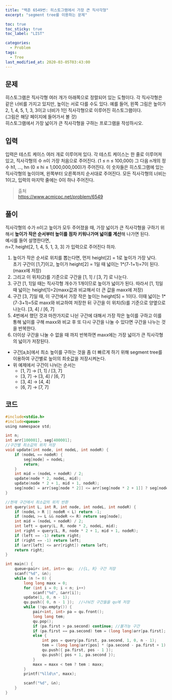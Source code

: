 ```yaml
---
title: "백준 6549번: 히스토그램에서 가장 큰 직사각형"
excerpt: "segment tree를 이용하는 문제"

toc: true
toc_sticky: true
toc_label: "LIST"

categories:
  - Problem
tags:
  - Tree
last_modified_at: 2020-03-05T03:43:00
---
```

문제  
--------  
히스토그램은 직사각형 여러 개가 아래쪽으로 정렬되어 있는 도형이다. 각 직사각형은 같은 너비를 가지고 있지만, 높이는 서로 다를 수도 있다. 예를 들어, 왼쪽 그림은 높이가 2, 1, 4, 5, 1, 3, 3이고 너비가 1인 직사각형으로 이루어진 히스토그램이다.  
(그림은 해당 페이지에 들어가서 볼 것)  
히스토그램에서 가장 넓이가 큰 직사각형을 구하는 프로그램을 작성하시오.  

입력  
--------  
입력은 테스트 케이스 여러 개로 이루어져 있다. 각 테스트 케이스는 한 줄로 이루어져 있고, 직사각형의 수 n이 가장 처음으로 주어진다. (1 ≤ n ≤ 100,000) 그 다음 n개의 정수 h1, ..., hn (0 ≤ hi ≤ 1,000,000,000)가 주어진다. 이 숫자들은 히스토그램에 있는 직사각형의 높이이며, 왼쪽부터 오른쪽까지 순서대로 주어진다. 모든 직사각형의 너비는 1이고, 입력의 마지막 줄에는 0이 하나 주어진다.  


> 출처  
> <https://www.acmicpc.net/problem/6549>  

풀이  
--------  
직사각형의 수가 n이고 높이가 모두 주어졌을 때, 가장 넓이가 큰 직사각형을 구하기 위해서 **높이가 작은 순서부터 높이를 점차 키워나가며 넓이를 계산**해 나가면 된다.  
예시를 들어 설명한다면,  
n=7, height[2, 1, 4, 5, 1, 3, 3] 가 입력으로 주어진다 하자.  
1. 높이가 작은 순서로 위치를 뽑는다면, 먼저 height[2] = 1로 높이가 가장 낮다.  
초기 구간이 [1,7]이고, 높이가 height[2] = 1일 때 넓이는 1*(7-1+1)=7이 된다.(maxx에 저장)  
2. 그리고 이 위치(2)를 기준으로 구간을 [1, 1] / [3, 7] 로 나눈다.  
3. 구간 [1, 1]일 때는 직사각형 개수가 1개이므로 높이가 넓이가 된다. 따라서 [1, 1]일때 넓이는 height[1]=2(maxx값과 비교해서 더 큰 값을 maxx에 저장)    
4. 구간 [3, 7]일 때, 이 구간에서 가장 작은 높이는 height[5] = 1이다.  이때 넓이는 1*(7-3+1)=5로 maxx와 비교하여 저장한 뒤 구간을 이 위치(5)를 기준으로 양옆으로 나눈다. [3, 4] / [6, 7]  
5. 4번에서 했던 것과 마찬가지로 나뉜 구간에 대해서 가장 작은 높이를 구하고 이를 통해 넓이를 구해 maxx와 비교 후 또 다시 구간을 나눌 수 있다면 구간을 나누는 것을 반복한다.  
6. 더이상 구간을 나눌 수 없을 때 까지 반복하면 maxx에는 가장 넓이가 큰 직사각형의 넓이가 저장된다.  

* 구간[a,b]에서 최소 높이를 구하는 것을 좀 더 빠르게 하기 위해 segment tree를 이용하여 구간별로 높이의 최솟값을 저장시켜논다.  
* 위 예제에서 구간이 나뉘는 순서는  
	- [1, 7] -> [1, 1] / [3, 7] 
	- [3, 7] -> [3, 4] / [6, 7] 
	- [3, 4] -> [4, 4]
	- [6, 7] -> [7, 7]
 

코드  
--------  
``` c  
#include<stdio.h>
#include<queue>
using namespace std;

int n;
int arr[100001], seg[400001];
//구간별 최소값의 위치 저장
void update(int node, int nodeL, int nodeR) {
	if (nodeL == nodeR) {
		seg[node] = nodeL;
		return;
	}
	int mid = (nodeL + nodeR) / 2;
	update(node * 2, nodeL, mid);
	update(node * 2 + 1, mid + 1, nodeR);
	seg[node] = arr[seg[node * 2]] <= arr[seg[node * 2 + 1]] ? seg[node * 2] : seg[node * 2 + 1];
}

//현재 구간에서 최소값의 위치 반환
int query(int L, int R, int node, int nodeL, int nodeR) {
	if (nodeL > R || nodeR < L) return -1;
	if (nodeL >= L && nodeR <= R) return seg[node];
	int mid = (nodeL + nodeR) / 2;
	int left = query(L, R, node * 2, nodeL, mid);
	int right = query(L, R, node * 2 + 1, mid + 1, nodeR);
	if (left == -1) return right;
	if (right == -1) return left;
	if (arr[left] <= arr[right]) return left;
	return right;
}

int main() {
	queue<pair< int, int>> qu;	//{L, R} 구간 저장
	scanf("%d", &n);
	while (n != 0) {
		long long maxx = 0;
		for (int i = 0; i < n; i++)
			scanf("%d", &arr[i]);
		update(1, 0, n - 1);
		qu.push({ 0, n - 1 });	//나눠진 구간들을 qu에 저장
		while (!qu.empty()) {
			pair<int, int> pa = qu.front();
			long long tem;
			qu.pop();
			if (pa.first > pa.second) continue;	//불가능 구간
			if (pa.first == pa.second) tem = (long long)arr[pa.first];	//구간에 속한 인수 개수가 1개일 경우 높이가 넓이가 됨
			else {
				int pos = query(pa.first, pa.second, 1, 0, n - 1);
				tem = (long long)arr[pos] * (pa.second - pa.first + 1);	//높이 arr[pos]일때의 너비
				qu.push({ pa.first, pos - 1 });
				qu.push({ pos + 1, pa.second });
			}
			maxx = maxx < tem ? tem : maxx;
		}
		printf("%lld\n", maxx);

		scanf("%d", &n);
	}
}
```